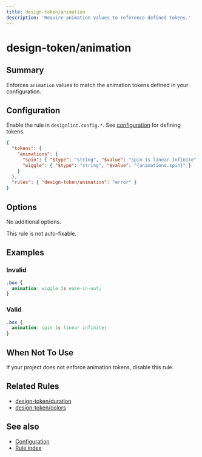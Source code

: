 ```yaml
---
title: design-token/animation
description: 'Require animation values to reference defined tokens.'
---
```


# design-token/animation

## Summary

Enforces `animation` values to match the animation tokens defined in your configuration.

## Configuration

Enable the rule in `designlint.config.*`. See [configuration](../../configuration.md) for defining tokens.

```json
{
  "tokens": {
    "animations": {
      "spin": { "$type": "string", "$value": "spin 1s linear infinite" },
      "wiggle": { "$type": "string", "$value": "{animations.spin}" }
    }
  },
  "rules": { "design-token/animation": "error" }
}
```

## Options

No additional options.

This rule is not auto-fixable.

## Examples

### Invalid

```css
.box {
  animation: wiggle 2s ease-in-out;
}
```

### Valid

```css
.box {
  animation: spin 1s linear infinite;
}
```

## When Not To Use

If your project does not enforce animation tokens, disable this rule.

## Related Rules

- [design-token/duration](./duration.md)
- [design-token/colors](./colors.md)

## See also

- [Configuration](../../configuration.md)
- [Rule index](../index.md)
